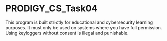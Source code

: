 # PRODIGY_CS_Task04
This program is built strictly for educational and cybersecurity learning purposes. It must only be used on systems where you have full permission. Using keyloggers without consent is illegal and punishable.
